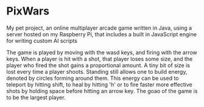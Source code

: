 PixWars
=======

My pet project, an online multiplayer arcade game written in Java, using a server hosted on my Raspberry Pi, 
that includes a built in JavaScript engine for writing custom AI scripts

The game is played by moving with the wasd keys, and firing with the arrow keys. When a player is hit with a shot, 
that player loses some size, and the player who fired the shot gains a proportional amount. 
A tiny bit of size is lost every time a player shoots. Standing still allows one to build energy, denoted by circles 
forming around them. This energy can be used to teleport by hitting shift, to heal by hitting 'h' or to fire faster
more effective shots by holding space before hitting an arrow key.  The goao of the game is to be the largest player.
